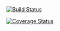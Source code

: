 [![Build Status](https://travis-ci.com/jonhribeiro/react.svg?branch=master)](https://travis-ci.com/jonhribeiro/react)

[![Coverage Status](https://coveralls.io/repos/github/jonhribeiro/react/badge.svg?branch=master)](https://coveralls.io/github/jonhribeiro/react?branch=master)